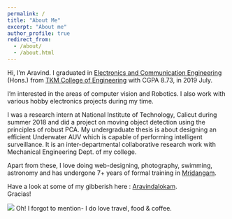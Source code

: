 ```yaml
---
permalink: /
title: "About Me"
excerpt: "About me"
author_profile: true
redirect_from: 
  - /about/
  - /about.html
---
```


Hi, I’m Aravind. I graduated in [Electronics and Communication Engineering](http://tkmce.ac.in/?department-info=electronics-communication-engineering) (Hons.) from [TKM College of Engineering](https://en.wikipedia.org/wiki/Thangal_Kunju_Musaliar_College_of_Engineering) with CGPA 8.73, in 2019 July.

I’m interested in the areas of computer vision and Robotics. I also work with various hobby electronics projects during my time.   
 
I was a research intern at National Institute of Technology, Calicut during summer 2018 and did a project on moving object detection using the principles of robust PCA. My undergraduate thesis is about designing an efficient Underwater AUV which is capable of performing intelligent surveillance. It is an inter-departmental collaborative research work with Mechanical Engineering Dept. of my college.  

Apart from these, I love doing web-designing, photography, swimming, astronomy and has undergone 7+ years of formal training in [Mridangam](https://en.wikipedia.org/wiki/Mridangam).  

Have a look at some of my gibberish here : [Aravindalokam](https://aravindalokam.ml).      
Gracias!

![](https://lh3.googleusercontent.com/YStoJyS9aOGR8Y32kBmHzLmx-K9ZpWLeqXPOMzkOWOwkzcVQ2x0-wTpoFyuj1U2VIwGcgItB-D1m8heV_k3VKdYDqGp59iKcAL6d5uBcxbdyCPBPEpIve12cpUT-i8HWRLDF8MTT-g=w1920-h1080)
Oh! I forgot to mention- I do love travel, food & coffee.
